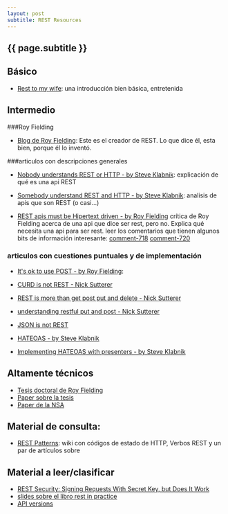 ```yaml
---
layout: post
subtitle: REST Resources
---
```


{{ page.subtitle }}
-------------------


Básico
------
* [Rest to my wife](http://tomayko.com/writings/rest-to-my-wife): una introducción bien básica, entretenida


Intermedio
----------
###Roy Fielding
* [Blog de Roy Fielding](http://roy.gbiv.com/untangled/): Este es el creador de REST. Lo que dice él, esta bien, porque él lo inventó.
  
  

###articulos con descripciones generales
* [Nobody understands REST or HTTP - by Steve Klabnik](http://blog.steveklabnik.com/posts/2011-07-03-nobody-understands-rest-or-http): explicación de qué es una api REST
* [Somebody understand REST and HTTP - by Steve Klabnik](http://blog.steveklabnik.com/posts/2011-08-07-some-people-understand-rest-and-http): analisis de apis que son REST (o casi...)

* [REST apis must be Hipertext driven - by Roy Fielding](http://roy.gbiv.com/untangled/2008/rest-apis-must-be-hypertext-driven)
  crítica de Roy Fielding acerca de una api que dice ser rest, pero no. Explica qué necesita una api para ser rest.
leer los comentarios que tienen algunos bits de información interesante:
    [comment-718](http://roy.gbiv.com/untangled/2008/rest-apis-must-be-hypertext-driven#comment-718)
    [comment-720](http://roy.gbiv.com/untangled/2008/rest-apis-must-be-hypertext-driven#comment-720)


### articulos con cuestiones puntuales y de implementación
* [It's ok to use POST - by Roy Fielding](http://roy.gbiv.com/untangled/2009/it-is-okay-to-use-post):
* [CURD is not REST - Nick Sutterer](http://nicksda.apotomo.de/2010/10/rails-misapprehensions-crud-is-not-rest/#comment-644)
* [REST is more than get post put and delete - Nick Sutterer](http://nicksda.apotomo.de/2010/12/rails-misapprehensions-rest-is-more-than-get-post-put-and-delete/)

* [understanding restful put and post - Nick Sutterer](http://nicksda.apotomo.de/2010/12/rails-misapprehensions-understanding-restful-put-and-post/)

* [JSON is not REST](http://norestforjson.blogspot.co.uk/2012/08/json-is-not-restful.html)

* [HATEOAS - by Steve Klabnik](http://timelessrepo.com/haters-gonna-hateoas)
* [Implementing HATEOAS with presenters - by Steve Klabnik](http://blog.steveklabnik.com/posts/2012-01-06-implementing-hateoas-with-presenters)


Altamente técnicos
------------------

* [Tesis doctoral de Roy Fielding](http://www.ics.uci.edu/~fielding/pubs/dissertation/top.htm)
* [Paper sobre la tesis](/static/2002-REST-TOIT.pdf)
* [Paper de la NSA](/static/guidelines_implementation_rest.pdf)


Material de consulta:
---------------------
* [REST Patterns](http://restpatterns.org/): wiki con códigos de estado de HTTP, Verbos REST y un par de artículos sobre

 
Material a leer/clasificar 
--------------------------
* [REST Security: Signing Requests With Secret Key, but Does It Work](http://www.naildrivin5.com/blog/2008/04/21/rest-security-signing-requests-with-secret-key-but-does-it-work.html)
* [slides sobre el libro rest in practice](http://www.slideshare.net/guilhermecaelum/rest-in-practice)
* [API versions](http://www.informit.com/articles/article.aspx?p=1566460)